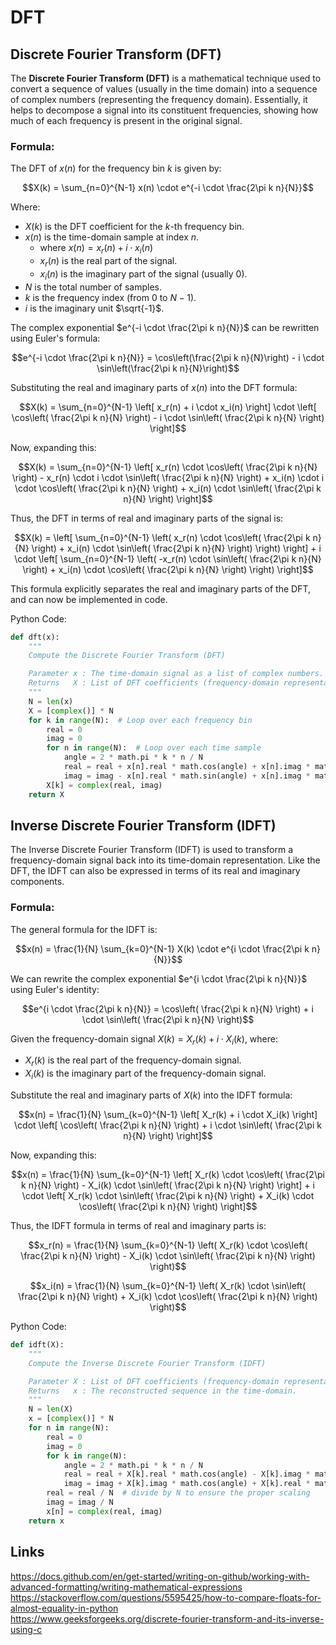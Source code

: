 # DFT


## Discrete Fourier Transform (DFT)

The **Discrete Fourier Transform (DFT)** is a mathematical technique used to
convert a sequence of values (usually in the time domain) into a sequence of
complex numbers (representing the frequency domain). Essentially, it helps to
decompose a signal into its constituent frequencies, showing how much of each
frequency is present in the original signal.

### Formula:

The DFT of $x(n)$ for the frequency bin $k$ is given by:

```math
X(k) = \sum_{n=0}^{N-1} x(n) \cdot e^{-i \cdot \frac{2\pi k n}{N}}
```

Where:
- $X(k)$ is the DFT coefficient for the $k$-th frequency bin.
- $x(n)$ is the time-domain sample at index $n$.
  - where $x(n) = x_r(n) + i \cdot x_i(n)$
  - $x_r(n)$ is the real part of the signal.
  - $x_i(n)$ is the imaginary part of the signal (usually 0).
- $N$ is the total number of samples.
- $k$ is the frequency index (from 0 to $N-1$).
- $i$ is the imaginary unit $\sqrt{-1}$.

The complex exponential $e^{-i \cdot \frac{2\pi k n}{N}}$ can be rewritten using Euler's formula:

```math
e^{-i \cdot \frac{2\pi k n}{N}} = \cos\left(\frac{2\pi k n}{N}\right) - i \cdot \sin\left(\frac{2\pi k n}{N}\right)
```

Substituting the real and imaginary parts of $x(n)$ into the DFT formula:

```math
X(k) = \sum_{n=0}^{N-1} \left[ x_r(n) + i \cdot x_i(n) \right] \cdot \left[ \cos\left( \frac{2\pi k n}{N} \right) - i \cdot \sin\left( \frac{2\pi k n}{N} \right) \right]
```

Now, expanding this:

```math
X(k) = \sum_{n=0}^{N-1} \left[ x_r(n) \cdot \cos\left( \frac{2\pi k n}{N} \right) - x_r(n) \cdot i \cdot \sin\left( \frac{2\pi k n}{N} \right) + x_i(n) \cdot i \cdot \cos\left( \frac{2\pi k n}{N} \right) + x_i(n) \cdot \sin\left( \frac{2\pi k n}{N} \right) \right]
```

Thus, the DFT in terms of real and imaginary parts of the signal is:

```math
X(k) = \left[ \sum_{n=0}^{N-1} \left( x_r(n) \cdot \cos\left( \frac{2\pi k n}{N} \right) + x_i(n) \cdot \sin\left( \frac{2\pi k n}{N} \right) \right) \right] + i \cdot \left[ \sum_{n=0}^{N-1} \left( -x_r(n) \cdot \sin\left( \frac{2\pi k n}{N} \right) + x_i(n) \cdot \cos\left( \frac{2\pi k n}{N} \right) \right) \right]
```

This formula explicitly separates the real and imaginary parts of the DFT, and can now be implemented in code.

Python Code:

```python
def dft(x):
    """
    Compute the Discrete Fourier Transform (DFT)

    Parameter x : The time-domain signal as a list of complex numbers.
    Returns   X : List of DFT coefficients (frequency-domain representation).
    """
    N = len(x)
    X = [complex()] * N
    for k in range(N):  # Loop over each frequency bin
        real = 0
        imag = 0
        for n in range(N):  # Loop over each time sample
            angle = 2 * math.pi * k * n / N
            real = real + x[n].real * math.cos(angle) + x[n].imag * math.sin(angle)
            imag = imag - x[n].real * math.sin(angle) + x[n].imag * math.cos(angle)
        X[k] = complex(real, imag)
    return X
```


## Inverse Discrete Fourier Transform (IDFT)

The Inverse Discrete Fourier Transform (IDFT) is used to transform a frequency-domain signal back into its time-domain representation. Like the DFT, the IDFT can also be expressed in terms of its real and imaginary components.

### Formula:

The general formula for the IDFT is:

```math
x(n) = \frac{1}{N} \sum_{k=0}^{N-1} X(k) \cdot e^{i \cdot \frac{2\pi k n}{N}}
```

We can rewrite the complex exponential $e^{i \cdot \frac{2\pi k n}{N}}$ using Euler's identity:

```math
e^{i \cdot \frac{2\pi k n}{N}} = \cos\left( \frac{2\pi k n}{N} \right) + i \cdot \sin\left( \frac{2\pi k n}{N} \right)
```

Given the frequency-domain signal $X(k) = X_r(k) + i \cdot X_i(k)$, where:
- $X_r(k)$ is the real part of the frequency-domain signal.
- $X_i(k)$ is the imaginary part of the frequency-domain signal.

Substitute the real and imaginary parts of $X(k)$ into the IDFT formula:

```math
x(n) = \frac{1}{N} \sum_{k=0}^{N-1} \left[ X_r(k) + i \cdot X_i(k) \right] \cdot \left[ \cos\left( \frac{2\pi k n}{N} \right) + i \cdot \sin\left( \frac{2\pi k n}{N} \right) \right]
```

Now, expanding this:

```math
x(n) = \frac{1}{N} \sum_{k=0}^{N-1} \left[ X_r(k) \cdot \cos\left( \frac{2\pi k n}{N} \right) - X_i(k) \cdot \sin\left( \frac{2\pi k n}{N} \right) \right] + i \cdot \left[ X_r(k) \cdot \sin\left( \frac{2\pi k n}{N} \right) + X_i(k) \cdot \cos\left( \frac{2\pi k n}{N} \right) \right]
```

Thus, the IDFT formula in terms of real and imaginary parts is:

```math
x_r(n) = \frac{1}{N} \sum_{k=0}^{N-1} \left( X_r(k) \cdot \cos\left( \frac{2\pi k n}{N} \right) - X_i(k) \cdot \sin\left( \frac{2\pi k n}{N} \right) \right)
```

```math
x_i(n) = \frac{1}{N} \sum_{k=0}^{N-1} \left( X_r(k) \cdot \sin\left( \frac{2\pi k n}{N} \right) + X_i(k) \cdot \cos\left( \frac{2\pi k n}{N} \right) \right)
```

Python Code:

```python
def idft(X):
    """
    Compute the Inverse Discrete Fourier Transform (IDFT)

    Parameter X : List of DFT coefficients (frequency-domain representation).
    Returns   x : The reconstructed sequence in the time-domain.
    """
    N = len(X)
    x = [complex()] * N
    for n in range(N):
        real = 0
        imag = 0
        for k in range(N):
            angle = 2 * math.pi * k * n / N
            real = real + X[k].real * math.cos(angle) - X[k].imag * math.sin(angle)
            imag = imag + X[k].imag * math.cos(angle) + X[k].real * math.sin(angle)
        real = real / N  # divide by N to ensure the proper scaling
        imag = imag / N
        x[n] = complex(real, imag)
    return x
```


## Links

<https://docs.github.com/en/get-started/writing-on-github/working-with-advanced-formatting/writing-mathematical-expressions>
<https://stackoverflow.com/questions/5595425/how-to-compare-floats-for-almost-equality-in-python>  
<https://www.geeksforgeeks.org/discrete-fourier-transform-and-its-inverse-using-c>
